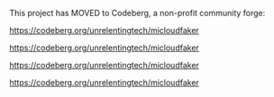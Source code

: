 This project has MOVED to Codeberg, a non-profit community forge:

https://codeberg.org/unrelentingtech/micloudfaker

https://codeberg.org/unrelentingtech/micloudfaker

https://codeberg.org/unrelentingtech/micloudfaker

https://codeberg.org/unrelentingtech/micloudfaker
